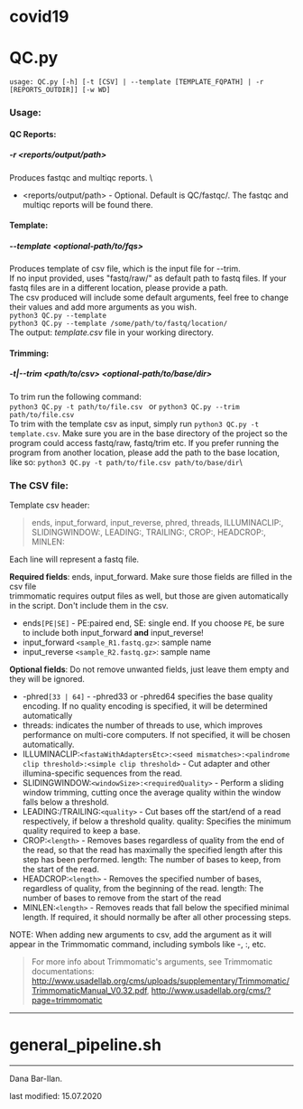 # covid19
# QC.py
`usage: QC.py [-h] [-t [CSV] | --template [TEMPLATE_FQPATH] | -r
             [REPORTS_OUTDIR]] [-w WD]`
### Usage:
#### QC Reports:
##### -r <reports/output/path>
Produces fastqc and multiqc reports. \
* <reports/output/path> - Optional. Default is QC/fastqc/. The fastqc and multiqc reports will be found there.
#### Template:
##### --template <optional-path/to/fqs>
Produces template of csv file, which is the input file for --trim.\
If no input provided, uses "fastq/raw/" as default path to fastq files. If your fastq files are in a different 
location, please provide a path.  \
The csv produced will include some default arguments, feel free to change their values and add more arguments as you 
wish. \
`python3 QC.py --template`\
`python3 QC.py --template /some/path/to/fastq/location/`\
The output: _template.csv_ file in your working directory.

#### Trimming:
##### -t|--trim <path/to/csv> <optional-path/to/base/dir>
To trim run the following command:\
`python3 QC.py -t path/to/file.csv ` or
`python3 QC.py --trim path/to/file.csv`\
To trim with the template csv as input, simply run `python3 QC.py -t template.csv`. Make sure you are in the base
directory of the project so the program could access fastq/raw, fastq/trim etc.
If you prefer running the program from another location, please add the path to the base location, like so:
`python3 QC.py -t path/to/file.csv path/to/base/dir`\

### The CSV file:
Template csv header:
>ends, input_forward, input_reverse, phred, threads, ILLUMINACLIP:, SLIDINGWINDOW:, LEADING:, TRAILING:, CROP:,
>HEADCROP:, MINLEN: 

Each line will represent a fastq file.

**Required fields**: ends, input_forward. Make sure those fields are filled in the csv file \
trimmomatic requires output files as well, but those are given automatically in the script. Don't include them in the csv.
* ends`[PE|SE]` - PE:paired end, SE: single end. If you choose `PE`, be sure to include both input_forward **and**  input_reverse! 
* input_forward `<sample_R1.fastq.gz>`: sample name
* input_reverse `<sample_R2.fastq.gz>`: sample name

**Optional fields**: 
Do not remove unwanted fields, just leave them empty and they will be ignored.
* -phred`[33 | 64]` -  -phred33 or -phred64 specifies the base quality encoding. If no quality encoding is specified,
it will be determined automatically 
* threads<int>: indicates the number of threads to use, which improves performance on multi-core
computers. If not specified, it will be chosen automatically. 
* ILLUMINACLIP:`<fastaWithAdaptersEtc>:<seed mismatches>:<palindrome clip
threshold>:<simple clip threshold>` - Cut adapter and other illumina-specific sequences from the read. 
* SLIDINGWINDOW:`<windowSize>:<requiredQuality>` -  Perform a sliding window trimming, cutting once the average quality 
within the window falls below a threshold. 
* LEADING:/TRAILING:`<quality>` - Cut bases off the start/end of a read respectively, if below a threshold quality. 
quality: Specifies the minimum quality required to keep a base.
* CROP:`<length>`  - Removes bases regardless of quality from the end of the read, so that the read has maximally
the specified length after this step has been performed. length: The number of bases to keep, from the start of the read.
* HEADCROP:`<length>` - Removes the specified number of bases, regardless of quality, from the beginning of the read.
length: The number of bases to remove from the start of the read
* MINLEN:`<length>` - Removes reads that fall below the specified minimal length.  If required, it should
normally be after all other processing steps. 

NOTE: When adding new arguments to csv, add the argument as it will appear in the Trimmomatic command,
 including symbols like -, :, etc. 
 
>For more info about Trimmomatic's arguments, see Trimmomatic documentations:
>http://www.usadellab.org/cms/uploads/supplementary/Trimmomatic/TrimmomaticManual_V0.32.pdf,
>http://www.usadellab.org/cms/?page=trimmomatic
---------------
# general_pipeline.sh
---------------
Dana Bar-Ilan.

last modified: 15.07.2020